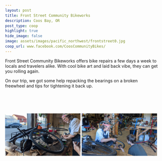 ```yaml
---
layout: post
title: Front Street Community Bikeworks
description: Coos Bay, OR
post_type: coop
highlight: true
hide_image: false
image: assets/images/pacific_northwest/frontstreet0.jpg
coop_url: www.facebook.com/CoosCommunityBikes/
---
```


Front Street Community Bikeworks offers bike repairs a few days a week to locals and travelers alike.  With cool bike art and laid back vibe, they can get you rolling again.

On our trip, we got some help repacking the bearings on a broken freewheel and tips for tightening it back up.

<br/>
<br/>
<br/>
<br/>

<img width="49%" src="/assets/images/pacific_northwest/frontstreet2.jpg"/>
<img width="49%" src="/assets/images/pacific_northwest/frontstreet3.jpg"/>
